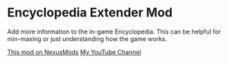 # Encyclopedia Extender Mod

Add more information to the in-game Encyclopedia. This can be helpful for min-maxing or just understanding how the game works.

[This mod on NexusMods](https://www.nexusmods.com/mountandblade2bannerlord/mods/3721)
[My YouTube Channel](https://www.youtube.com/c/LesserScholar)